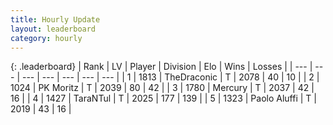 ```yaml
---
title: Hourly Update
layout: leaderboard
category: hourly
---
```


{: .leaderboard}
| Rank | LV | Player | Division | Elo | Wins | Losses |
| --- | --- | --- | --- | --- | --- | --- |
| <span data-change="0">1</span> | 1813 | <span title="ID: 544310">TheDraconic</span> | T | <span data-change="0">2078</span> | <span data-change="0">40</span> | <span data-change="0">10</span> |
| <span data-change="0">2</span> | 1024 | <span title="ID: 427478">PK Moritz</span> | T | <span data-change="0">2039</span> | <span data-change="0">80</span> | <span data-change="0">42</span> |
| <span data-change="0">3</span> | 1780 | <span title="ID: 692745">Mercury</span> | T | <span data-change="0">2037</span> | <span data-change="0">42</span> | <span data-change="0">16</span> |
| <span data-change="0">4</span> | 1427 | <span title="ID: 285323">TaraNTul</span> | T | <span data-change="0">2025</span> | <span data-change="0">177</span> | <span data-change="0">139</span> |
| <span data-change="0">5</span> | 1323 | <span title="ID: 512212">Paolo Aluffi</span> | T | <span data-change="0">2019</span> | <span data-change="0">43</span> | <span data-change="0">16</span> |